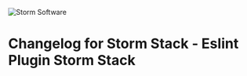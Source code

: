 ![Storm Software](https://public.storm-cdn.com/brand-banner.png)

# Changelog for Storm Stack - Eslint Plugin Storm Stack
